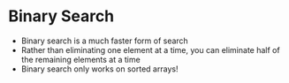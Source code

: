 # Binary Search

* Binary search is a much faster form of search
* Rather than eliminating one element at a time, you can eliminate half of the remaining elements at a time
* Binary search only works on sorted arrays!
